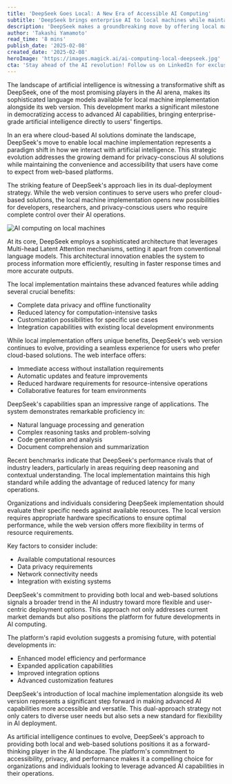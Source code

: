 ```yaml
---
title: 'DeepSeek Goes Local: A New Era of Accessible AI Computing'
subtitle: 'DeepSeek brings enterprise AI to local machines while maintaining cloud capabilities'
description: 'DeepSeek makes a groundbreaking move by offering local machine implementation of its sophisticated AI models alongside its web version, marking a significant step in democratizing access to advanced AI capabilities while addressing privacy concerns and maintaining high performance standards.'
author: 'Takashi Yamamoto'
read_time: '8 mins'
publish_date: '2025-02-08'
created_date: '2025-02-08'
heroImage: 'https://images.magick.ai/ai-computing-local-deepseek.jpg'
cta: 'Stay ahead of the AI revolution! Follow us on LinkedIn for exclusive insights into groundbreaking developments like DeepSeek's local implementation and other transformative AI technologies.'
---
```


The landscape of artificial intelligence is witnessing a transformative shift as DeepSeek, one of the most promising players in the AI arena, makes its sophisticated language models available for local machine implementation alongside its web version. This development marks a significant milestone in democratizing access to advanced AI capabilities, bringing enterprise-grade artificial intelligence directly to users' fingertips.

In an era where cloud-based AI solutions dominate the landscape, DeepSeek's move to enable local machine implementation represents a paradigm shift in how we interact with artificial intelligence. This strategic evolution addresses the growing demand for privacy-conscious AI solutions while maintaining the convenience and accessibility that users have come to expect from web-based platforms.

The striking feature of DeepSeek's approach lies in its dual-deployment strategy. While the web version continues to serve users who prefer cloud-based solutions, the local machine implementation opens new possibilities for developers, researchers, and privacy-conscious users who require complete control over their AI operations.

![AI computing on local machines](https://i.magick.ai/PIXE/1739014804249_magick_img.webp)

At its core, DeepSeek employs a sophisticated architecture that leverages Multi-head Latent Attention mechanisms, setting it apart from conventional language models. This architectural innovation enables the system to process information more efficiently, resulting in faster response times and more accurate outputs.

The local implementation maintains these advanced features while adding several crucial benefits:
- Complete data privacy and offline functionality
- Reduced latency for computation-intensive tasks
- Customization possibilities for specific use cases
- Integration capabilities with existing local development environments

While local implementation offers unique benefits, DeepSeek's web version continues to evolve, providing a seamless experience for users who prefer cloud-based solutions. The web interface offers:
- Immediate access without installation requirements
- Automatic updates and feature improvements
- Reduced hardware requirements for resource-intensive operations
- Collaborative features for team environments

DeepSeek's capabilities span an impressive range of applications. The system demonstrates remarkable proficiency in:
- Natural language processing and generation
- Complex reasoning tasks and problem-solving
- Code generation and analysis
- Document comprehension and summarization

Recent benchmarks indicate that DeepSeek's performance rivals that of industry leaders, particularly in areas requiring deep reasoning and contextual understanding. The local implementation maintains this high standard while adding the advantage of reduced latency for many operations.

Organizations and individuals considering DeepSeek implementation should evaluate their specific needs against available resources. The local version requires appropriate hardware specifications to ensure optimal performance, while the web version offers more flexibility in terms of resource requirements.

Key factors to consider include:
- Available computational resources
- Data privacy requirements
- Network connectivity needs
- Integration with existing systems

DeepSeek's commitment to providing both local and web-based solutions signals a broader trend in the AI industry toward more flexible and user-centric deployment options. This approach not only addresses current market demands but also positions the platform for future developments in AI computing.

The platform's rapid evolution suggests a promising future, with potential developments in:
- Enhanced model efficiency and performance
- Expanded application capabilities
- Improved integration options
- Advanced customization features

DeepSeek's introduction of local machine implementation alongside its web version represents a significant step forward in making advanced AI capabilities more accessible and versatile. This dual-approach strategy not only caters to diverse user needs but also sets a new standard for flexibility in AI deployment.

As artificial intelligence continues to evolve, DeepSeek's approach to providing both local and web-based solutions positions it as a forward-thinking player in the AI landscape. The platform's commitment to accessibility, privacy, and performance makes it a compelling choice for organizations and individuals looking to leverage advanced AI capabilities in their operations.